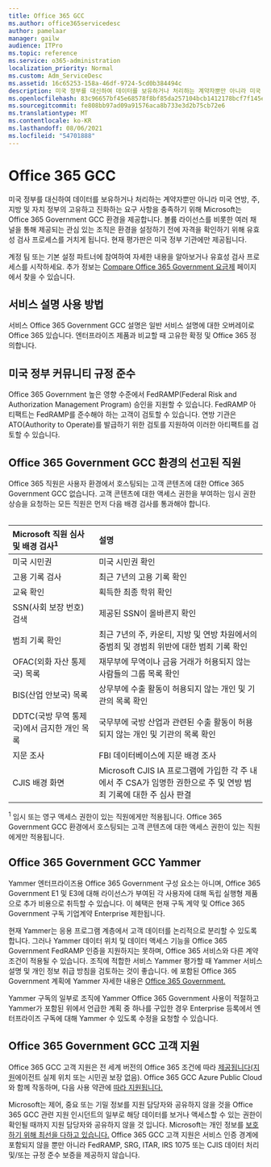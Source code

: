 ```yaml
---
title: Office 365 GCC
ms.author: office365servicedesc
author: pamelaar
manager: gailw
audience: ITPro
ms.topic: reference
ms.service: o365-administration
localization_priority: Normal
ms.custom: Adm_ServiceDesc
ms.assetid: 16c65253-158a-46df-9724-5cd0b384494c
description: 미국 정부를 대신하여 데이터를 보유하거나 처리하는 계약자뿐만 아니라 미국 연방, 주, 지방 및 자치 정부의 고유하고 진화된 요구 사항을 충족하기 위해 Microsoft는 Office 365 미국 정부 Community(GCC) 서비스를 제공합니다. 볼륨 라이선스를 비롯한 여러 채널을 통해 제공되는 관심 있는 조직은 환경을 설정하기 전에 자격을 확인하기 위해 유효성 검사 프로세스를 거치게 됩니다. 현재 평가판은 미국 정부 기관에만 제공됩니다.
ms.openlocfilehash: 83c96657bf45e68578f8bf85da257104bcb1412178bcf7f145e335dd80d47165
ms.sourcegitcommit: fe808bb97ad09a91576aca8b733e3d2b75cb72e6
ms.translationtype: MT
ms.contentlocale: ko-KR
ms.lasthandoff: 08/06/2021
ms.locfileid: "54701888"
---
```

# <a name="office-365-gcc"></a>Office 365 GCC

미국 정부를 대신하여 데이터를 보유하거나 처리하는 계약자뿐만 아니라 미국 연방, 주, 지방 및 자치 정부의 고유하고 진화하는 요구 사항을 충족하기 위해 Microsoft는 Office 365 Government GCC 환경을 제공합니다. 볼륨 라이선스를 비롯한 여러 채널을 통해 제공되는 관심 있는 조직은 환경을 설정하기 전에 자격을 확인하기 위해 유효성 검사 프로세스를 거치게 됩니다. 현재 평가판은 미국 정부 기관에만 제공됩니다.
  
계정 팀 또는 기본 설정 파트너에 참여하여 자세한 내용을 알아보거나 유효성 검사 프로세스를 시작하세요. 추가 정보는 [Compare Office 365 Government 요금제](https://products.office.com/government/compare-office-365-government-plans) 페이지에서 찾을 수 있습니다.
  
## <a name="how-to-use-this-service-description"></a>서비스 설명 사용 방법

서비스 Office 365 Government GCC 설명은 일반 서비스 설명에 대한 오버레이로 Office 365 있습니다. 엔터프라이즈 제품과 비교할 때 고유한 확정 및 Office 365 정의합니다.
  
## <a name="us-government-community-compliance"></a>미국 정부 커뮤니티 규정 준수

Office 365 Government 높은 영향 수준에서 FedRAMP(Federal Risk and Authorization Management Program) 승인을 지원할 수 있습니다. FedRAMP 아티팩트는 FedRAMP를 준수해야 하는 고객이 검토할 수 있습니다. 연방 기관은 ATO(Authority to Operate)를 발급하기 위한 검토를 지원하여 이러한 아티팩트를 검토할 수 있습니다.
  
## <a name="office-365-government-gcc-environment-screened-personnel"></a>Office 365 Government GCC 환경의 선고된 직원

Office 365 직원은 사용자 환경에서 호스팅되는 고객 콘텐츠에 대한 Office 365 Government GCC 없습니다. 고객 콘텐츠에 대한 액세스 권한을 부여하는 임시 권한 상승을 요청하는 모든 직원은 먼저 다음 배경 검사를 통과해야 합니다.<br><br> 
  
| Microsoft 직원 심사 및 배경 검사<sup>1</sup> | 설명 |
|:-----|:-----|
|미국 시민권  <br/> |미국 시민권 확인  <br/> |
|고용 기록 검사  <br/> |최근 7년의 고용 기록 확인  <br/> |
|교육 확인  <br/> |획득한 최종 학위 확인  <br/> |
|SSN(사회 보장 번호) 검색  <br/> |제공된 SSN이 올바른지 확인  <br/> |
|범죄 기록 확인  <br/> |최근 7년의 주, 카운티, 지방 및 연방 차원에서의 중범죄 및 경범죄 위반에 대한 범죄 기록 확인  <br/> |
|OFAC(외화 자산 통제국) 목록  <br/> |재무부에 무역이나 금융 거래가 허용되지 않는 사람들의 그룹 목록 확인  <br/> |
|BIS(산업 안보국) 목록  <br/> |상무부에 수출 활동이 허용되지 않는 개인 및 기관의 목록 확인  <br/> |
|DDTC(국방 무역 통제국)에서 금지한 개인 목록  <br/> |국무부에 국방 산업과 관련된 수출 활동이 허용되지 않는 개인 및 기관의 목록 확인  <br/> |
|지문 조사  <br/> |FBI 데이터베이스에 지문 배경 조사  <br/> |
|CJIS 배경 화면  <br/> |Microsoft CJIS IA 프로그램에 가입한 각 주 내에서 주 CSA가 임명한 권한으로 주 및 연방 범죄 기록에 대한 주 심사 판결  <br/> |

<sup>1</sup> 임시 또는 영구 액세스 권한이 있는 직원에게만 적용됩니다. Office 365 Government GCC 환경에서 호스팅되는 고객 콘텐츠에 대한 액세스 권한이 있는 직원에게만 적용됩니다.
  
## <a name="office-365-government-gcc-and-yammer"></a>Office 365 Government GCC Yammer

Yammer 엔터프라이즈용 Office 365 Government 구성 요소는 아니며, Office 365 Government E1 및 E3에 대해 라이선스가 부여된 각 사용자에 대해 독립 실행형 제품으로 추가 비용으로 취득할 수 있습니다. 이 혜택은 현재 구독 계약 및 Office 365 Government 구독 기업계약 Enterprise 제한됩니다.
  
현재 Yammer는 응용 프로그램 계층에서 고객 데이터를 논리적으로 분리할 수 있도록 합니다. 그러나 Yammer 데이터 위치 및 데이터 액세스 기능을 Office 365 Government FedRAMP 인증을 지원하지는 못하며, Office 365 서비스와 다른 계약 조건이 적용될 수 있습니다. 조직에 적합한 서비스 [](../../yammer-service-description/yammer-service-description.md) Yammer 평가할 때 Yammer 서비스 설명 및 개인 정보 취급 방침을 검토하는 것이 좋습니다. 에 포함된 Office 365 Government 계획에 Yammer 자세한 내용은 [Office 365 Government.](office-365-us-government.md)
  
Yammer 구독의 일부로 조직에 Yammer Office 365 Government 사용이 적절하고 Yammer가 포함된 위에서 언급한 계획 중 하나를 구입한 경우 Enterprise 등록에서 엔터프라이즈 구독에 대해 Yammer 수 있도록 수정을 요청할 수 있습니다.
  
## <a name="office-365-government-gcc-customer-support"></a>Office 365 Government GCC 고객 지원

Office 365 GCC 고객 지원은 전 세계 버전의 Office 365 조건에 따라 [제공됩니다(지원](../support.md)에이전트 실제 위치 또는 시민권 보장 없음). Office 365 GCC Azure Public Cloud와 함께 작동하며, 다음 사용 약관에 [따라 지원됩니다.](https://azure.microsoft.com/support/plans/)

Microsoft는 제어, 중요 또는 기밀 정보를 지원 담당자와 공유하지 않을 것을 Office 365 GCC 관련 지원 인시던트의 일부로 해당 데이터를 보거나 액세스할 수 있는 권한이 확인될 때까지 지원 담당자와 공유하지 않을 것 입니다. Microsoft는 개인 정보를 [보호하기 위해 최선을 다하고 있습니다.](https://privacy.microsoft.com/privacystatement) Office 365 GCC 고객 지원은 서비스 인증 경계에 포함되지 않을 뿐만 아니라 FedRAMP, SRG, ITAR, IRS 1075 또는 CJIS 데이터 처리 및/또는 규정 준수 보증을 제공하지 않습니다.